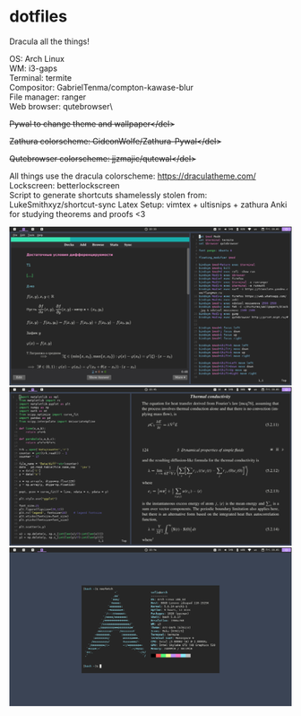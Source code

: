 # dotfiles

Dracula all the things!

OS: Arch Linux\
WM: i3-gaps\
Terminal: termite\
Compositor: GabrielTenma/compton-kawase-blur\
File manager: ranger\
Web browser: qutebrowser\

<del>Pywal to change theme and wallpaper\</del>

<del>Zathura colorscheme: GideonWolfe/Zathura-Pywal\</del>

<del>Qutebrowser colorscheme: jjzmajic/qutewal\</del>

All things use the dracula colorscheme: https://draculatheme.com/
Lockscreen: betterlockscreen\
Script to generate shortcuts shamelessly stolen from: LukeSmithxyz/shortcut-sync
Latex Setup: vimtex + ultisnips + zathura
Anki for studying theorems and proofs <3

![Alt text](Pictures/Screenshots/ScreenAnki.png?raw=true "Screenshot")
![Alt text](Pictures/Screenshots/ScreenZathura.png?raw=true "Screenshot")
![Alt text](Pictures/Screenshots/ScreenNeofetch.png?raw=true "Anki1")
